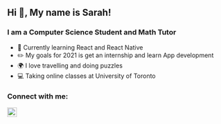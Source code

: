 ## Hi :wave:, My name is Sarah!

### I am a Computer Science Student and Math Tutor
- :brain: Currently learning React and React Native
- :pencil2: My goals for 2021 is get an internship and learn App development
- :earth_africa: I love travelling and doing puzzles
- :computer: Taking online classes at University of Toronto

### Connect with me:
[<img align="left" alt="codeSTACKr | Instagram" width="22px" src="https://cdn.jsdelivr.net/npm/simple-icons@v3/icons/instagram.svg" />][instagram]


[instagram]: https://instagram.com/sarah_khv 

